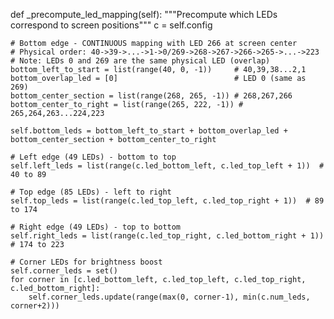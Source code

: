 def _precompute_led_mapping(self):
    """Precompute which LEDs correspond to screen positions"""
    c = self.config
    
    # Bottom edge - CONTINUOUS mapping with LED 266 at screen center
    # Physical order: 40->39->...->1->0/269->268->267->266->265->...->223
    # Note: LEDs 0 and 269 are the same physical LED (overlap)
    bottom_left_to_start = list(range(40, 0, -1))     # 40,39,38...2,1
    bottom_overlap_led = [0]                          # LED 0 (same as 269)
    bottom_center_section = list(range(268, 265, -1)) # 268,267,266
    bottom_center_to_right = list(range(265, 222, -1)) # 265,264,263...224,223
    
    self.bottom_leds = bottom_left_to_start + bottom_overlap_led + bottom_center_section + bottom_center_to_right
    
    # Left edge (49 LEDs) - bottom to top
    self.left_leds = list(range(c.led_bottom_left, c.led_top_left + 1))  # 40 to 89
    
    # Top edge (85 LEDs) - left to right
    self.top_leds = list(range(c.led_top_left, c.led_top_right + 1))  # 89 to 174
    
    # Right edge (49 LEDs) - top to bottom  
    self.right_leds = list(range(c.led_top_right, c.led_bottom_right + 1))  # 174 to 223
    
    # Corner LEDs for brightness boost
    self.corner_leds = set()
    for corner in [c.led_bottom_left, c.led_top_left, c.led_top_right, c.led_bottom_right]:
        self.corner_leds.update(range(max(0, corner-1), min(c.num_leds, corner+2)))
